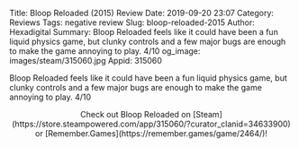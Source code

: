 Title: Bloop Reloaded (2015) Review
Date: 2019-09-20 23:07
Category: Reviews
Tags: negative review
Slug: bloop-reloaded-2015
Author: Hexadigital
Summary: Bloop Reloaded feels like it could have been a fun liquid physics game, but clunky controls and a few major bugs are enough to make the game annoying to play. 4/10
og_image: images/steam/315060.jpg
Appid: 315060

Bloop Reloaded feels like it could have been a fun liquid physics game, but clunky controls and a few major bugs are enough to make the game annoying to play. 4/10

<center>Check out Bloop Reloaded on [Steam](https://store.steampowered.com/app/315060/?curator_clanid=34633900) or [Remember.Games](https://remember.games/game/2464/)!</center>
